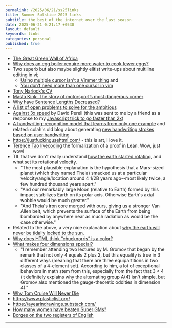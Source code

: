 ```yaml
---
permalink: /2025/06/21/ss25links
title: Summer Solstice 2025 links
subtitle: the best of the internet over the last season
date: 2025-06-21 0:21:17 +0530
layout: default
keywords: links
categories: personal
published: true
---
```


- [The Great Green Wall of Africa](https://www.youtube.com/watch?v=WCli0gyNwL0)
- [Why does an egg boiler require more water to cook fewer eggs?](https://physics.stackexchange.com/questions/429363/why-does-an-egg-boiler-require-more-water-to-cook-fewer-eggs)
- Two superb but also maybe slightly elitist write-ups about multiline editing in vi; 
	- [Using multiple cursor isn't a Vimmer thing](https://vi.stackexchange.com/a/4312) and
	- [You don’t need more than one cursor in vim](https://medium.com/@schtoeffel/you-don-t-need-more-than-one-cursor-in-vim-2c44117d51db)
- [Tony Narlock's CV](https://tony.cv/)
- [Masta Kink: The story of motorsport’s most dangerous corner](https://speedcafe.com/masta-kink-the-story-of-motorsports-most-dangerous-corner/)
- [Why have Sentence Lengths Decreased?](https://www.lesswrong.com/posts/xYn3CKir4bTMzY5eb/why-have-sentence-lengths-decreased)
- [A list of open problems to solve for the ambitious](https://www.gap-map.org/)
- [Against 3x speed](https://perell.com/essay/against-3x-speed/) by David Perell (this was sent to me by a friend as a response to my [Javascript trick to go faster than 2x](https://kyscg.github.io/2025/04/07/videoplaybackspeed.html))
- [A handwriting-recognition model that learns from only one example](https://news.ycombinator.com/item?id=12774459) and related: colah's old blog about generating [new handwriting strokes based on user handwriting](https://distill.pub/2016/handwriting/)
- <https://justfuckingusehtml.com/> - this is art, I love it.
- [Terence Tao livecoding](https://www.youtube.com/watch?v=cyyR7j2ChCI) the formalization of a proof in Lean. Wow, just wow!
- TIL that we don't really understand [how the earth started rotating](https://www.reddit.com/r/askscience/comments/ur1b50/what_caused_the_earths_rotation_and_what_dictated/), and what set its rotational velocity.
	- "The most plausible explanation is the hypothesis that a Mars-sized planet (which they named Theia) smacked us at a particular velocity/angle/location around 4 1/2B years ago--most likely twice, a few hundred thousand years apart."
	- "And our remarkably large Moon (relative to Earth) formed by this impact stabilizes Earth on its polar axis. Otherwise Earth's axial wobble would be much greater."
	- "And Theia's iron core merged with ours, giving us a stronger Van Allen belt, which prevents the surface of the Earth from being bombarded by anywhere near as much radiation as would be the case otherwise."
- Related to the above, a very nice explanation about [why the earth will never be tidally locked to the sun](https://www.reddit.com/r/askscience/comments/13fke2/comment/c73l5u0/).
- [Why does HTML think “chucknorris” is a color?](https://stackoverflow.com/questions/8318911/why-does-html-think-chucknorris-is-a-color)
- [What makes four dimensions special?](https://mathoverflow.net/questions/47569/what-makes-four-dimensions-special)
	-  "I remember attending two lectures by M. Gromov that began by the remark that not only 4 equals 2 plus 2, but this equality is true in 3 different ways (meaning that there are three equipartitions in two classes of a 4-element set). According to him, a lot of exceptional behaviors in math stem from this, especially from the fact that 3 < 4 (it definitely explains why the alternating group A(4) isn't simple, but Gromov also mentioned the gauge-theoretic oddities in dimension 4)."
- [Why Tom Cruise Will Never Die](https://www.newyorker.com/culture/the-weekend-essay/why-tom-cruise-will-never-die)
- <https://www.plasticlist.org/>
- <https://ayearindrawings.substack.com/>
- [How many women have beaten Super GMs?](https://lichess.org/@/OnTheQueenside/blog/how-many-women-have-beaten-super-gms/U1NVMdpq)
- [Borges on the two registers of English](https://www.jordanmposs.com/blog/2023/6/7/the-two-registers-of-english)

---
